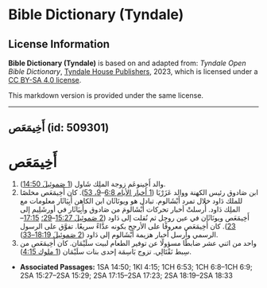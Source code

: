 # Bible Dictionary (Tyndale)

## License Information

**Bible Dictionary (Tyndale)** is based on and adapted from: _Tyndale Open Bible Dictionary_, [Tyndale House Publishers](https://tyndaleopenresources.com/), 2023, which is licensed under a [CC BY-SA 4.0 license](https://creativecommons.org/licenses/by-sa/4.0/legalcode.en).

This markdown version is provided under the same license.



--------------------------------

## أَخِيمَعَص (id: 509301)

أَخِيمَعَص
==========

1. والد أَخِينوعَم زوجة الملِك شَاول ([1 صَموئِيلَ 14:50](https://ref.ly/1Sam14:50)).
2. ابن صَادوق رئيس الكهنة ووالد عَزَرْيَا ([1 أخبار الأيام 6:8](https://ref.ly/1Chr6:8-1Chr6:9,1Chr6:53)–[9، 53](https://ref.ly/1Chr6:8-1Chr6:9,1Chr6:53)). كان أَخِيمَعَص مخلصًا للملك دَاود خلال تمرد أَبْشَالوم. تبادل هو ويونَاثَان ابن الكاهن أَبِيَاثَار معلومات مع الملِك دَاود. أُرسلتْ أخبار تحركات أَبْشَالومَ من صَادوق وأَبِيَاثَار في أورشَلِيم إلى أَخِيمَعَص ويونَاثَان في عين روجِل ثم نُقلت إلى دَاود ([2 صَموئِيلَ 15:27](https://ref.ly/2Sam15:27-2Sam15:29)–[29؛](https://ref.ly/2Sam15:27-2Sam15:29) [17:15](https://ref.ly/2Sam17:15-2Sam17:23)–[23](https://ref.ly/2Sam17:15-2Sam17:23)). كان أَخِيمَعَص معروفًا على الأرجح بكونه عدَّاءً سريعًا. تفوَّق على الرسول الرسمي وأرسل أخبار هزيمة أَبْشَالوم إلى دَاود ([2 صَموئِيلَ 18:19–33](https://ref.ly/2Sam18:19-2Sam18:33)).
3. واحد من اثني عشر ضابطًا مسؤولًا عن توفير الطعام لبيت سلَيْمَان. كان أَخِيمَعَص من سِبط نَفْتَالِي. تزوج بَاسِمَة إحدى بنات سلَيْمَان ([1 ملوك 4:15](https://ref.ly/1Kgs4:15)).

* **Associated Passages:** 1SA 14:50; 1KI 4:15; 1CH 6:53; 1CH 6:8–1CH 6:9; 2SA 15:27–2SA 15:29; 2SA 17:15–2SA 17:23; 2SA 18:19–2SA 18:33

